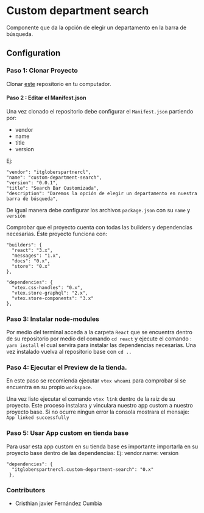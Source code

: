 # Custom department search

Componente que da la opción de elegir un departamento en la barra de búsqueda.

## Configuration 

### Paso 1: Clonar Proyecto

Clonar [este](https://github.com/kamivillabla/itgloberspartnercl-custom-department-search) repositorio en tu computador.

#### Paso 2 : Editar el Manifest.json

Una vez clonado el repositorio debe configurar el `Manifest.json` partiendo por: 
 - vendor
 - name
 - title
 - version
  
Ej: 

    "vendor": "itgloberspartnercl",
    "name": "custom-department-search",
    "version": "0.0.1",
    "title": "Search Bar Customizada",
    "description": "Daremos la opción de elegir un departamento en nuestra barra de búsqueda",

De igual manera debe configurar los archivos `package.json` con su `name` y `versión`

Comprobar que el proyecto cuenta con todas las builders y dependencias necesarias. Este proyecto funciona con: 

    "builders": {
      "react": "3.x",
      "messages": "1.x",
      "docs": "0.x",
      "store": "0.x"
    },  

    "dependencies": {
      "vtex.css-handles": "0.x",
      "vtex.store-graphql": "2.x",
      "vtex.store-components": "3.x"
    },

### Paso 3: Instalar node-modules

Por medio del terminal acceda a la carpeta `React` que se encuentra dentro de su repositorio por medio del comando `cd react` y ejecute el comando : `yarn install` el cual servira para instalar las dependencias necesarias. Una vez instalado vuelva al repositorio base con `cd ..`


### Paso 4: Ejecutar el Preview de la tienda.

En este paso se recomienda ejecutar `vtex whoami` para comprobar si se encuentra en su propio `workspace`.

Una vez listo ejecutar el comando `vtex link` dentro de la raiz de su proyecto. Este proceso instalara y vinculara nuestro app custom a nuestro proyecto base. Si no ocurre ningun error la consola mostrara el mensaje: `App linked successfully`

### Paso 5: Usar App custom en tienda base

Para usar esta app custom en su tienda base es importante importarla en su proyecto base dentro de las dependencias: 
Ej: vendor.name: version
  
    "dependencies": {
      "itgloberspartnercl.custom-department-search": "0.x"
     },


### Contributors

- Cristhian javier Fernández Cumbia
